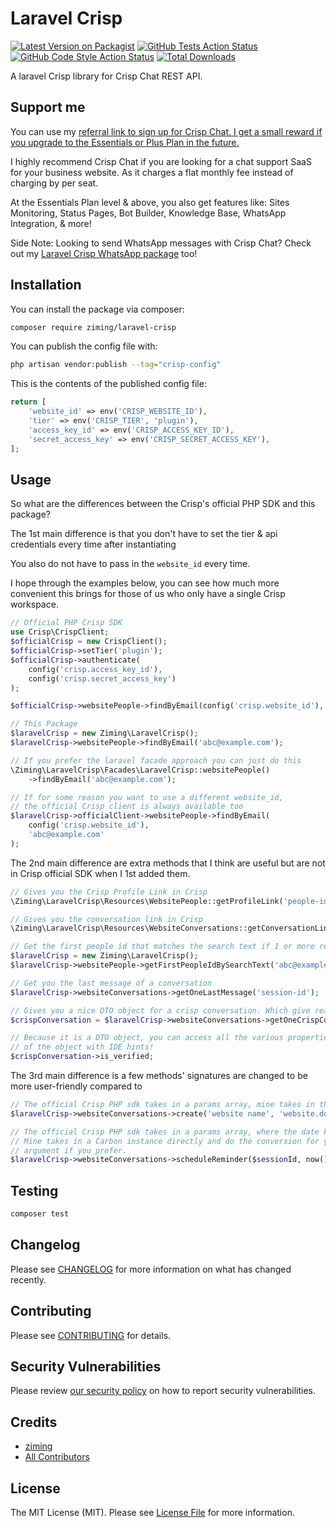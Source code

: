 # Laravel Crisp

[![Latest Version on Packagist](https://img.shields.io/packagist/v/ziming/laravel-crisp.svg?style=flat-square)](https://packagist.org/packages/ziming/laravel-crisp)
[![GitHub Tests Action Status](https://img.shields.io/github/actions/workflow/status/ziming/laravel-crisp/run-tests.yml?branch=main&label=tests&style=flat-square)](https://github.com/ziming/laravel-crisp/actions?query=workflow%3Arun-tests+branch%3Amain)
[![GitHub Code Style Action Status](https://img.shields.io/github/actions/workflow/status/ziming/laravel-crisp/fix-php-code-style-issues.yml?branch=main&label=code%20style&style=flat-square)](https://github.com/ziming/laravel-crisp/actions?query=workflow%3A"Fix+PHP+code+style+issues"+branch%3Amain)
[![Total Downloads](https://img.shields.io/packagist/dt/ziming/laravel-crisp.svg?style=flat-square)](https://packagist.org/packages/ziming/laravel-crisp)

A laravel Crisp library for Crisp Chat REST API.

## Support me

You can use my [referral link to sign up for Crisp Chat. I get a small reward if you upgrade to the Essentials or Plus Plan in the future.](https://crisp.chat/?track=9fH4AdXJwg)

I highly recommend Crisp Chat if you are looking for a chat support SaaS for your business website. As it charges a flat
monthly fee instead of charging by per seat.

At the Essentials Plan level & above, you also get features like: Sites Monitoring, Status Pages, Bot Builder, Knowledge Base, WhatsApp Integration, & more!

Side Note: Looking to send WhatsApp messages with Crisp Chat? Check out my [Laravel Crisp WhatsApp package](https://github.com/ziming/laravel-crisp-whatsapp) too!

## Installation

You can install the package via composer:

```bash
composer require ziming/laravel-crisp
```

You can publish the config file with:

```bash
php artisan vendor:publish --tag="crisp-config"
```

This is the contents of the published config file:

```php
return [
    'website_id' => env('CRISP_WEBSITE_ID'),
    'tier' => env('CRISP_TIER', 'plugin'),
    'access_key_id' => env('CRISP_ACCESS_KEY_ID'),
    'secret_access_key' => env('CRISP_SECRET_ACCESS_KEY'),
];
```

## Usage

So what are the differences between the Crisp's official PHP SDK and this package?

The 1st main difference is that you don't have to set the tier & api credentials every time after instantiating

You also do not have to pass in the `website_id` every time.

I hope through the examples below, you can see how much more convenient this brings for those of us who only have a single
Crisp workspace.


```php
// Official PHP Crisp SDK
use Crisp\CrispClient;
$officialCrisp = new CrispClient();
$officialCrisp->setTier('plugin');
$officialCrisp->authenticate(
    config('crisp.access_key_id'), 
    config('crisp.secret_access_key')
);

$officialCrisp->websitePeople->findByEmail(config('crisp.website_id'), 'abc@example.com');

// This Package
$laravelCrisp = new Ziming\LaravelCrisp();
$laravelCrisp->websitePeople->findByEmail('abc@example.com');

// If you prefer the laravel facade approach you can just do this
\Ziming\LaravelCrisp\Facades\LaravelCrisp::websitePeople()
    ->findByEmail('abc@example.com');

// If for some reason you want to use a different website_id,
// the official Crisp client is always available too
$laravelCrisp->officialClient->websitePeople->findByEmail(
    config('crisp.website_id'), 
    'abc@example.com'
);
```

The 2nd main difference are extra methods that I think are useful but are not in Crisp official SDK when I 1st
added them.

```php
// Gives you the Crisp Profile Link in Crisp
\Ziming\LaravelCrisp\Resources\WebsitePeople::getProfileLink('people-id');

// Gives you the conversation link in Crisp
\Ziming\LaravelCrisp\Resources\WebsiteConversations::getConversationLink('session-id');

// Get the first people id that matches the search text if 1 or more results are returned
$laravelCrisp = new Ziming\LaravelCrisp();
$laravelCrisp->websitePeople->getFirstPeopleIdBySearchText('abc@example.com');

// Get you the last message of a conversation
$laravelCrisp->websiteConversations->getOneLastMessage('session-id');

// Gives you a nice DTO object for a crisp conversation. Which give really nice hints to your IDEs
$crispConversation = $laravelCrisp->websiteConversations->getOneCrispConversation('session-id');

// Because it is a DTO object, you can access all the various properties
// of the object with IDE hints!
$crispConversation->is_verified;
```

The 3rd main difference is a few methods' signatures are changed to be more user-friendly compared to 

```php
// The official Crisp PHP sdk takes in a params array, mine takes in the 2 required arguments directly
$laravelCrisp->websiteConversations->create('website name', 'website.domain');

// The official Crisp PHP sdk takes in a params array, where the date key need to be in ISO 8601 string format,
// Mine takes in a Carbon instance directly and do the conversion for you. You can also pass in a ISO 8601 string for the $date
// argument if you prefer.
$laravelCrisp->websiteConversations->scheduleReminder($sessionId, now()->addDay(), 'Note');
```

## Testing

```bash
composer test
```

## Changelog

Please see [CHANGELOG](CHANGELOG.md) for more information on what has changed recently.

## Contributing

Please see [CONTRIBUTING](CONTRIBUTING.md) for details.

## Security Vulnerabilities

Please review [our security policy](../../security/policy) on how to report security vulnerabilities.

## Credits

- [ziming](https://github.com/ziming)
- [All Contributors](../../contributors)

## License

The MIT License (MIT). Please see [License File](LICENSE.md) for more information.
